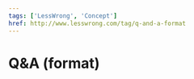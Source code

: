 ```yaml
---
tags: ['LessWrong', 'Concept']
href: http://www.lesswrong.com/tag/q-and-a-format
---
```


# Q&A (format)
